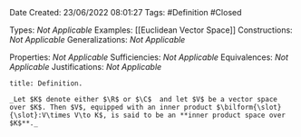 <br />
<br />

Date Created: 23/06/2022 08:01:27
Tags: #Definition #Closed

Types: _Not Applicable_
Examples: [[Euclidean Vector Space]]
Constructions: _Not Applicable_
Generalizations: _Not Applicable_

Properties: _Not Applicable_
Sufficiencies: _Not Applicable_
Equivalences: _Not Applicable_
Justifications: _Not Applicable_

``` ad-Definition
title: Definition.

_Let $K$ denote either $\R$ or $\C$  and let $V$ be a vector space over $K$. Then $V$, equipped with an inner product $\bilform{\slot}{\slot}:V\times V\to K$, is said to be an **inner product space over $K$**._

```
